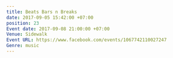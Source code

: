```yaml
---
title: Beats Bars n Breaks
date: 2017-09-05 15:42:00 +07:00
position: 23
Event date: 2017-09-08 21:00:00 +07:00
Venue: Sidewalk
Event URL: https://www.facebook.com/events/1067742110027247
Genre: music
---
```


